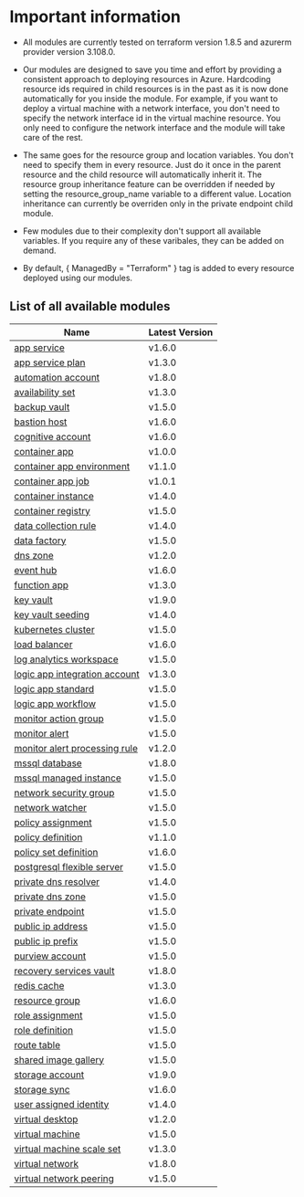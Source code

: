 # Important information
* All modules are currently tested on terraform version 1.8.5 and azurerm provider version 3.108.0.

* Our modules are designed to save you time and effort by providing a consistent approach to deploying resources in Azure. Hardcoding resource ids required in child resources is in the past as it is now done automatically for you inside the module. For example, if you want to deploy a virtual machine with a network interface, you don't need to specify the network interface id in the virtual machine resource. You only need to configure the network interface and the module will take care of the rest.

* The same goes for the resource group and location variables. You don't need to specify them in every resource. Just do it once in the parent resource and the child resource will automatically inherit it. The resource group inheritance feature can be overridden if needed by setting the resource_group_name variable to a different value. Location inheritance can currently be overriden only in the private endpoint child module.

* Few modules due to their complexity don't support all available variables. If you require any of these varibales, they can be added on demand.

* By default, { ManagedBy = "Terraform" } tag is added to every resource deployed using our modules.

## List of all available modules


| Name | Latest Version |
| ---- | -------------- |
| [app service](./app-service/README.md) | v1.6.0 |
| [app service plan](./app-service-plan/README.md) | v1.3.0 |
| [automation account](./automation-account/README.md) | v1.8.0 |
| [availability set](./availability-set/README.md) | v1.3.0 |
| [backup vault](./backup-vault/README.md) | v1.5.0 |
| [bastion host](./bastion-host/README.md) | v1.6.0 |
| [cognitive account](./cognitive-account/README.md) | v1.6.0 |
| [container app](./container-app/README.md) | v1.0.0 |
| [container app environment](./container-app-environment/README.md) | v1.1.0 |
| [container app job](./container-app-job/README.md) | v1.0.1 |
| [container instance](./container-instance/README.md) | v1.4.0 |
| [container registry](./container-registry/README.md) | v1.5.0 |
| [data collection rule](./data-collection-rule/README.md) | v1.4.0 |
| [data factory](./data-factory/README.md) | v1.5.0 |
| [dns zone](./dns-zone/README.md) | v1.2.0 |
| [event hub](./event-hub/README.md) | v1.6.0 |
| [function app](./function-app/README.md) | v1.3.0 |
| [key vault](./key-vault/README.md) | v1.9.0 |
| [key vault seeding](./key-vault-seeding/README.md) | v1.4.0 |
| [kubernetes cluster](./kubernetes-cluster/README.md) | v1.5.0 |
| [load balancer](./load-balancer/README.md) | v1.6.0 |
| [log analytics workspace](./log-analytics-workspace/README.md) | v1.5.0 |
| [logic app integration account](./logic-app-integration-account/README.md) | v1.3.0 |
| [logic app standard](./logic-app-standard/README.md) | v1.5.0 |
| [logic app workflow](./logic-app-workflow/README.md) | v1.5.0 |
| [monitor action group](./monitor-action-group/README.md) | v1.5.0 |
| [monitor alert](./monitor-alert/README.md) | v1.5.0 |
| [monitor alert processing rule](./monitor-alert-processing-rule/README.md) | v1.2.0 |
| [mssql database](./mssql-database/README.md) | v1.8.0 |
| [mssql managed instance](./mssql-managed-instance/README.md) | v1.5.0 |
| [network security group](./network-security-group/README.md) | v1.5.0 |
| [network watcher](./network-watcher/README.md) | v1.5.0 |
| [policy assignment](./policy-assignment/README.md) | v1.5.0 |
| [policy definition](./policy-definition/README.md) | v1.1.0 |
| [policy set definition](./policy-set-definition/README.md) | v1.6.0 |
| [postgresql flexible server](./postgresql-flexible-server/README.md) | v1.5.0 |
| [private dns resolver](./private-dns-resolver/README.md) | v1.4.0 |
| [private dns zone](./private-dns-zone/README.md) | v1.5.0 |
| [private endpoint](./private-endpoint/README.md) | v1.5.0 |
| [public ip address](./public-ip-address/README.md) | v1.5.0 |
| [public ip prefix](./public-ip-prefix/README.md) | v1.5.0 |
| [purview account](./purview-account/README.md) | v1.5.0 |
| [recovery services vault](./recovery-services-vault/README.md) | v1.8.0 |
| [redis cache](./redis-cache/README.md) | v1.3.0 |
| [resource group](./resource-group/README.md) | v1.6.0 |
| [role assignment](./role-assignment/README.md) | v1.5.0 |
| [role definition](./role-definition/README.md) | v1.5.0 |
| [route table](./route-table/README.md) | v1.5.0 |
| [shared image gallery](./shared-image-gallery/README.md) | v1.5.0 |
| [storage account](./storage-account/README.md) | v1.9.0 |
| [storage sync](./storage-sync/README.md) | v1.6.0 |
| [user assigned identity](./user-assigned-identity/README.md) | v1.4.0 |
| [virtual desktop](./virtual-desktop/README.md) | v1.2.0 |
| [virtual machine](./virtual-machine/README.md) | v1.5.0 |
| [virtual machine scale set](./virtual-machine-scale-set/README.md) | v1.3.0 |
| [virtual network](./virtual-network/README.md) | v1.8.0 |
| [virtual network peering](./virtual-network-peering/README.md) | v1.5.0 |
